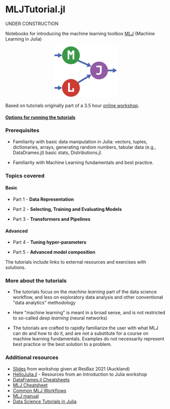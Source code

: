 # MLJTutorial.jl

UNDER CONSTRUCTION

Notebooks for introducing the machine learning toolbox
[MLJ](https://alan-turing-institute.github.io/MLJ.jl/dev/) (Machine
Learning in Julia) 

<div align="center">
	<img src="assets/MLJLogo2.svg" alt="MLJ" width="200">
</div>

Based on tutorials originally part of a 3.5 hour [online
workshop](https://github.com/ablaom/MachineLearningInJulia2020).

#### [Options for running the tutorials](options.md)


### Prerequisites

- Familiarity with basic data manipulation in Julia: vectors, tuples,
  dictionaries, arrays, generating random numbers, tabular data (e.g.,
  DataDrames.jl) basic stats, Distributions.jl.

- Familiarity with Machine Learning fundamentals and best practice.


### Topics covered

#### Basic

- Part 1 - **Data Representation**

- Part 2 - **Selecting, Training and Evaluating Models**

- Part 3 - **Transformers and Pipelines**

#### Advanced

- Part 4 - **Tuning hyper-parameters**

- Part 5 - **Advanced model composition** 

The tutorials include links to external resources and exercises with
solutions.


### More about the tutorials 

- The tutorials focus on the *machine learning* part of the data
  science workflow, and less on exploratory data analysis and other
  conventional "data analytics" methodology

- Here "machine learning" is meant in a broad sense, and is not
  restricted to so-called *deep learning* (neural networks)

- The tutorials are crafted to rapidly familiarize the user with what
  MLJ can do and how to do it, and are not a substitute for a course
  on machine learning fundamentals. Examples do not necessarily
  represent best practice or the best solution to a problem.


### Additional resources

- [Slides](slides/slides.pdf) from workshop given at ResBaz 2021 (Auckland)
- [HelloJulia.jl](https://github.com/ablaom/HelloJulia.jl) - Resources from an Introduction to Julia workshop 
- [DataFrames.jl Cheatsheets](https://ahsmart.com/pub/data-wrangling-with-data-frames-jl-cheat-sheet/index.html)
- [MLJ Cheatsheet](https://alan-turing-institute.github.io/MLJ.jl/dev/mlj_cheatsheet/)
- [Common MLJ Workflows](https://alan-turing-institute.github.io/MLJ.jl/dev/common_mlj_workflows/)
- [MLJ manual](https://alan-turing-institute.github.io/MLJ.jl/dev/)
- [Data Science Tutorials in Julia](https://juliaai.github.io/DataScienceTutorials.jl/)


